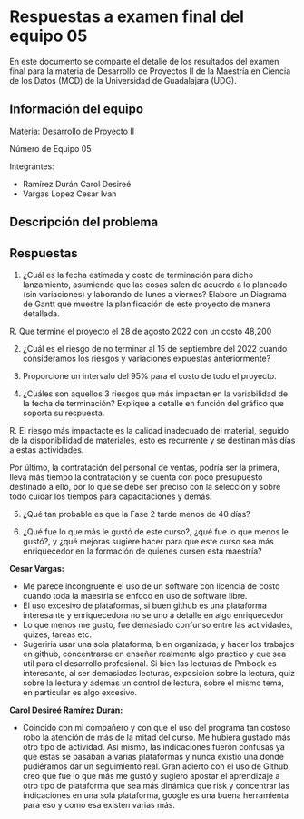# Respuestas a examen final del equipo 05
En este documento se comparte el detalle de los resultados del examen final para la materia de Desarrollo de Proyectos II de la Maestría en Ciencia de los Datos (MCD) de la Universidad de Guadalajara (UDG).

## Información del equipo
Materia: Desarrollo de Proyecto II

Número de Equipo 05

Integrantes:
- Ramírez Durán Carol Desireé
- Vargas Lopez Cesar Ivan

## Descripción del problema

## Respuestas
1. ¿Cuál es la fecha estimada y costo de terminación para dicho lanzamiento, asumiendo que las cosas salen de acuerdo a lo planeado (sin variaciones) y laborando de lunes a viernes? Elabore un Diagrama de Gantt que muestre la planificación de este proyecto de manera detallada.

R. Que termine el proyecto el 28 de agosto 2022 con un costo 48,200 

 
2. ¿Cuál es el riesgo de no terminar al 15 de septiembre del 2022 cuando consideramos los riesgos y variaciones expuestas anteriormente?



3. Proporcione un intervalo del 95% para el costo de todo el proyecto.
 


4. ¿Cuáles son aquellos 3 riesgos que más impactan en la variabilidad de la fecha de terminación? Explique a detalle en función del gráfico que soporta su respuesta.

R. El riesgo más impactacte es la calidad inadecuado del material, seguido de la disponibilidad de materiales, esto es recurrente y se destinan más días a estas actividades.

Por último, la contratación del personal de ventas, podría ser la primera, lleva más tiempo la contratación y se cuenta con poco presupuesto destinado a ello, por lo que se debe ser preciso con la selección y sobre todo cuidar los tiempos para capacitaciones y demás. 



5. ¿Qué tan probable es que la Fase 2 tarde menos de 40 días?
 


6. ¿Qué fue lo que más le gustó de este curso?, ¿qué fue lo que menos le gustó?, y ¿qué mejoras sugiere hacer para que este curso sea más enriquecedor en la formación de quienes cursen esta maestría?

**Cesar Vargas:**  
- Me parece incongruente el uso de un software con licencia de costo cuando toda la maestria se enfoco en uso de software libre.
- El uso excesivo de plataformas, si buen github es una plataforma interesante y enriquecedora no se uno a detalle en algo enriquecedor
- Lo que menos me gusto, fue demasiado confunso entre las actividades, quizes, tareas etc.
- Sugeriria usar una sola plataforma, bien organizada, y hacer los trabajos en github, concentrarse en enseñar realmente algo practico y que sea util para el desarrollo profesional. Si bien las lecturas de Pmbook es interesante, al ser demasiadas lecturas, exposicion sobre la lectura, quiz sobre la lectura y ademas un control de lectura, sobre el mismo tema, en particular es algo excesivo.

**Carol Desireé Ramírez Durán:**  
- Coincido con mi compañero y con que el uso del programa tan costoso robo la atención de más de la mitad del curso. Me hubiera gustado más otro tipo de actividad. Así mismo, las indicaciones fueron confusas ya que estas se pasaban a varias plataformas y nunca existió una donde pudiéramos dar un seguimiento real. Gran acierto con el uso de Github, creo que fue lo que más me gustó y sugiero apostar el aprendizaje a otro tipo de plataforma que sea más dinámica que risk y concentrar las indicaciones en una sola plataforma, google es una buena herramienta para eso y como esa existen varias más.
